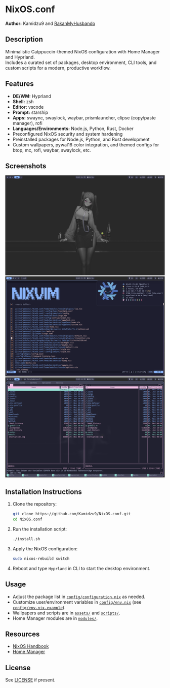 # NixOS.conf

**Author:** Kamidzu9 and [RakanMyHusbando](https://github.com/RakanMyHusbando)

## Description

Minimalistic Catppuccin-themed NixOS configuration with Home Manager and Hyprland.  
Includes a curated set of packages, desktop environment, CLI tools, and custom scripts for a modern, productive workflow.

## Features

- **DE/WM:** Hyprland
- **Shell:** zsh
- **Editor:** vscode
- **Prompt:** starship
- **Apps:** swaync, swaylock, waybar, prismlauncher, clipse (copy/paste manager), rofi
- **Languages/Environments:** Node.js, Python, Rust, Docker
- Preconfigured NixOS security and system hardening
- Preinstalled packages for Node.js, Python, and Rust development
- Custom wallpapers, pywal16 color integration, and themed configs for btop, mc, rofi, waybar, swaylock, etc.

## Screenshots

![Hyprland Workspace](./assets/hyprland_workspace.png)
![nixvim in action](./assets/nixvim.png)
![Midnight Commander](./assets/mc.png)

## Installation Instructions

1. Clone the repository:
   ```bash
   git clone https://github.com/Kamidzu9/NixOS.conf.git
   cd NixOS.conf
   ```

2. Run the installation script:
   ```bash
   ./install.sh
   ```

3. Apply the NixOS configuration:
   ```bash
   sudo nixos-rebuild switch
   ```

4. Reboot and type `Hyprland` in CLI to start the desktop environment.

## Usage

- Adjust the package list in [`config/configuration.nix`](config/configuration.nix) as needed.
- Customize user/environment variables in [`config/env.nix`](config/env.nix) (see [`config/env.nix.example`](config/env.nix.example)).
- Wallpapers and scripts are in [`assets/`](assets/) and [`scripts/`](scripts/).
- Home Manager modules are in [`modules/`](modules/).

## Resources

- [NixOS Handbook](https://nixos.org/manual/nixos/stable/)
- [Home Manager](https://github.com/nix-community/home-manager)

## License

See [LICENSE](LICENSE) if present.
